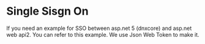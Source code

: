 # Single Sisgn On

If you need an example for SSO between asp.net 5 (dnxcore) and asp.net web api2.  You can refer to this example.  We use Json Web Token to make it.


